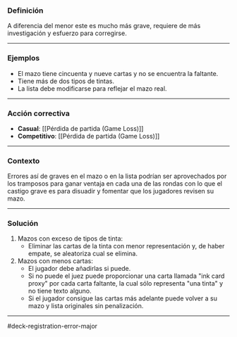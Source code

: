 ### Definición
A diferencia del menor este es mucho más grave, requiere de más investigación y esfuerzo para corregirse.

---

### Ejemplos
- El mazo tiene cincuenta y nueve cartas y no se encuentra la faltante.
- Tiene más de dos tipos de tintas.
- La lista debe modificarse para reflejar el mazo real.

---
### Acción correctiva

- **Casual**: [[Pérdida de partida (Game Loss)]]
- **Competitivo**: [[Pérdida de partida (Game Loss)]]

---
### Contexto
Errores así de graves en el mazo o en la lista podrían ser aprovechados por los tramposos para ganar ventaja en cada una de las rondas con lo que el castigo grave es para disuadir y fomentar que los jugadores revisen su mazo.

---
### Solución
1. Mazos con exceso de tipos de tinta:
	- Eliminar las cartas de la tinta con menor representación y, de haber empate, se aleatoriza cual se elimina.
2. Mazos con menos cartas:
	- El jugador debe añadirlas si puede.
	- Si no puede el juez puede proporcionar una carta llamada "ink card proxy" por cada carta faltante, la cual sólo representa "una tinta" y no tiene texto alguno.
	- Si el jugador consigue las cartas más adelante puede volver a su mazo y lista originales sin penalización.
---
#deck-registration-error-major 